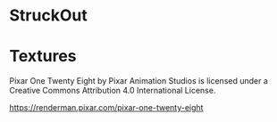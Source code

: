 # StruckOut

# Textures
Pixar One Twenty Eight by Pixar Animation Studios is licensed under a Creative Commons Attribution 4.0 International License.

https://renderman.pixar.com/pixar-one-twenty-eight
